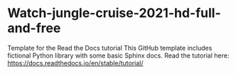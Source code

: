 # Watch-jungle-cruise-2021-hd-full-and-free
Template for the Read the Docs tutorial This GitHub template includes fictional Python library with some basic Sphinx docs.  Read the tutorial here:  https://docs.readthedocs.io/en/stable/tutorial/
